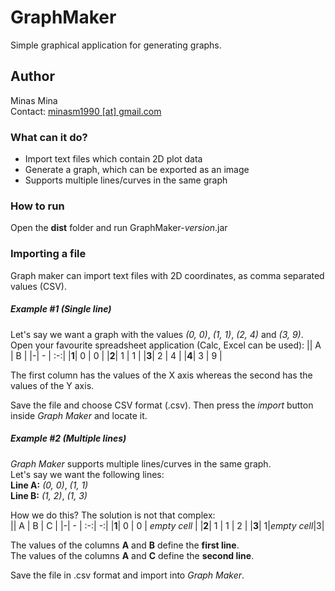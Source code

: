 # GraphMaker
Simple graphical application for generating graphs.

## Author
Minas Mina  
Contact: [minasm1990 [at] gmail.com](mailto:minasm1990@gmail.com)  

### What can it do?
 - Import text files which contain 2D plot data
 - Generate a graph, which can be exported as an image
 - Supports multiple lines/curves in the same graph

### How to run
Open the **dist** folder and run GraphMaker-*version*.jar

### Importing a file
Graph maker can import text files with 2D coordinates, as comma separated values (CSV).

##### Example #1 (Single line)
Let's say we want a graph with the values *(0, 0)*, *(1, 1)*, *(2, 4)* and *(3, 9)*.  
Open your favourite spreadsheet application (Calc, Excel can be used):
|| A | B |
|-| - | :-:|
|**1**| 0 | 0 |
|**2**| 1 | 1 |
|**3**| 2 | 4 |
|**4**| 3 | 9 |

The first column has the values of the X axis whereas the second has the values of the Y axis.

Save the file and choose CSV format (.csv). Then press the *import* button inside *Graph Maker* and locate it.

##### Example #2 (Multiple lines)
*Graph Maker* supports multiple lines/curves in the same graph.  
Let's say we want the following lines:  
**Line A:** *(0, 0)*, *(1, 1)*  
**Line B:** *(1, 2)*, *(1, 3)*

How we do this? The solution is not that complex:  
|| A | B | C |
|-| - | :-:| -:|
|**1**| 0 | 0 | *empty cell* |
|**2**| 1 | 1 | 2 |
|**3**| 1|*empty cell*|3|

The values of the columns **A** and **B** define the **first line**.  
The values of the columns **A** and **C** define the **second line**.

Save the file in .csv format and import into *Graph Maker*.

